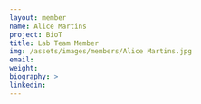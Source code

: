 ```yaml
---
layout: member
name: Alice Martins
project: BioT
title: Lab Team Member
img: /assets/images/members/Alice Martins.jpg
email:
weight: 
biography: >
linkedin:
---
```

